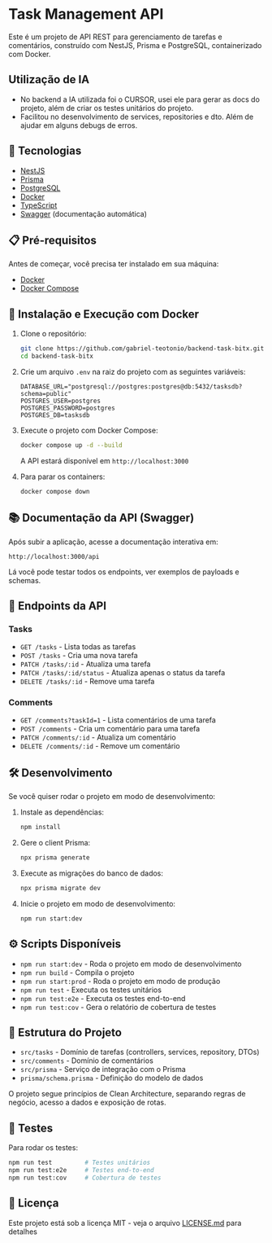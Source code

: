 # Task Management API

Este é um projeto de API REST para gerenciamento de tarefas e comentários, construído com NestJS, Prisma e PostgreSQL, containerizado com Docker.

## Utilização de IA
- No backend a IA utilizada foi o CURSOR, usei ele para gerar as docs do projeto, além de criar os testes unitários do projeto.
- Facilitou no desenvolvimento de services, repositories e dto. Além de ajudar em alguns debugs de erros.

## 🚀 Tecnologias

- [NestJS](https://nestjs.com/)
- [Prisma](https://www.prisma.io/)
- [PostgreSQL](https://www.postgresql.org/)
- [Docker](https://www.docker.com/)
- [TypeScript](https://www.typescriptlang.org/)
- [Swagger](https://swagger.io/) (documentação automática)

## 📋 Pré-requisitos

Antes de começar, você precisa ter instalado em sua máquina:

- [Docker](https://docs.docker.com/get-docker/)
- [Docker Compose](https://docs.docker.com/compose/install/)

## 🔧 Instalação e Execução com Docker

1. Clone o repositório:
   ```bash
   git clone https://github.com/gabriel-teotonio/backend-task-bitx.git
   cd backend-task-bitx
   ```

2. Crie um arquivo `.env` na raiz do projeto com as seguintes variáveis:
   ```env
   DATABASE_URL="postgresql://postgres:postgres@db:5432/tasksdb?schema=public"
   POSTGRES_USER=postgres
   POSTGRES_PASSWORD=postgres
   POSTGRES_DB=tasksdb
   ```

3. Execute o projeto com Docker Compose:
   ```bash
   docker compose up -d --build
   ```

   A API estará disponível em `http://localhost:3000`

4. Para parar os containers:
   ```bash
   docker compose down
   ```

## 📚 Documentação da API (Swagger)

Após subir a aplicação, acesse a documentação interativa em:

```
http://localhost:3000/api
```

Lá você pode testar todos os endpoints, ver exemplos de payloads e schemas.

## 📝 Endpoints da API

### Tasks
- `GET /tasks` - Lista todas as tarefas
- `POST /tasks` - Cria uma nova tarefa
- `PATCH /tasks/:id` - Atualiza uma tarefa
- `PATCH /tasks/:id/status` - Atualiza apenas o status da tarefa
- `DELETE /tasks/:id` - Remove uma tarefa

### Comments
- `GET /comments?taskId=1` - Lista comentários de uma tarefa
- `POST /comments` - Cria um comentário para uma tarefa
- `PATCH /comments/:id` - Atualiza um comentário
- `DELETE /comments/:id` - Remove um comentário

## 🛠️ Desenvolvimento

Se você quiser rodar o projeto em modo de desenvolvimento:

1. Instale as dependências:
   ```bash
   npm install
   ```

2. Gere o client Prisma:
   ```bash
   npx prisma generate
   ```

3. Execute as migrações do banco de dados:
   ```bash
   npx prisma migrate dev
   ```

4. Inicie o projeto em modo de desenvolvimento:
   ```bash
   npm run start:dev
   ```

## ⚙️ Scripts Disponíveis

- `npm run start:dev` - Roda o projeto em modo de desenvolvimento
- `npm run build` - Compila o projeto
- `npm run start:prod` - Roda o projeto em modo de produção
- `npm run test` - Executa os testes unitários
- `npm run test:e2e` - Executa os testes end-to-end
- `npm run test:cov` - Gera o relatório de cobertura de testes

## 🧩 Estrutura do Projeto

- `src/tasks` - Domínio de tarefas (controllers, services, repository, DTOs)
- `src/comments` - Domínio de comentários
- `src/prisma` - Serviço de integração com o Prisma
- `prisma/schema.prisma` - Definição do modelo de dados

O projeto segue princípios de Clean Architecture, separando regras de negócio, acesso a dados e exposição de rotas.

## 🧪 Testes

Para rodar os testes:
```bash
npm run test         # Testes unitários
npm run test:e2e     # Testes end-to-end
npm run test:cov     # Cobertura de testes
```

## 📄 Licença

Este projeto está sob a licença MIT - veja o arquivo [LICENSE.md](LICENSE.md) para detalhes

```
